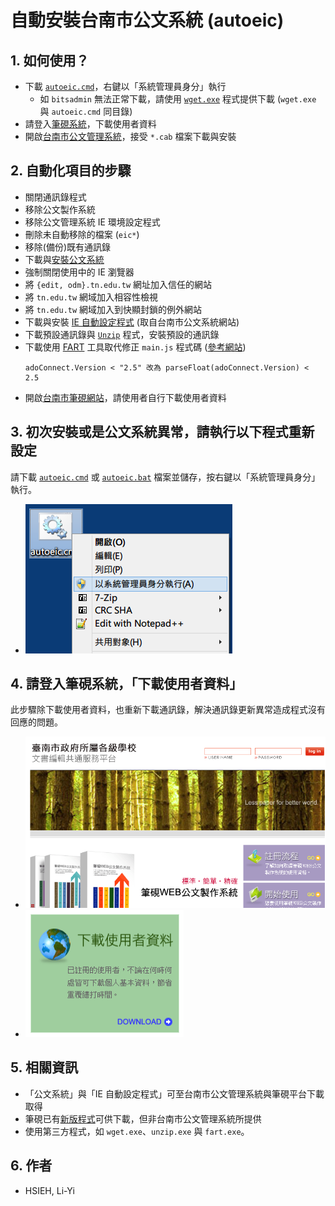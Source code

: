 # 自動安裝台南市公文系統 (autoeic)

## 1. 如何使用？
- 下載 [`autoeic.cmd`](https://gitcdn.xyz/repo/lyshie/autoeic/master/autoeic.cmd)，右鍵以「系統管理員身分」執行
  - 如 `bitsadmin` 無法正常下載，請使用 [`wget.exe`](https://eternallybored.org/misc/wget/current/wget.exe) 程式提供下載 (`wget.exe` 與 `autoeic.cmd` 同目錄)
- 請登入[筆硯系統](http://edit.tn.edu.tw/)，下載使用者資料
- 開啟[台南市公文管理系統](http://odm.tn.edu.tw/)，接受 `*.cab` 檔案下載與安裝

## 2. 自動化項目的步驟
- 關閉通訊錄程式
- 移除公文製作系統
- 移除公文管理系統 IE 環境設定程式
- 刪除未自動移除的檔案 (`eic*`)
- 移除(備份)既有通訊錄
- 下載與[安裝公文系統](http://edit.tn.edu.tw/kw/docnet/service/formbinder/install/down/docNinstall.msi)
- 強制關閉使用中的 IE 瀏覽器
- 將 `{edit, odm}.tn.edu.tw` 網址加入信任的網站
- 將 `tn.edu.tw` 網域加入相容性檢視
- 將 `tn.edu.tw` 網域加入到快顯封鎖的例外網站
- 下載與安裝 [IE 自動設定程式](http://raw.githubusercontent.com/lyshie/autoeic/master/IE_SET.EXE) (取自台南市公文系統網站)
- 下載預設通訊錄與 [`Unzip`](http://www2.cs.uidaho.edu/~jeffery/win32/unzip.exe) 程式，安裝預設的通訊錄
- 下載使用 [FART](http://fart-it.sourceforge.net/) 工具取代修正 `main.js` 程式碼 ([參考網站](http://klcg.cloudop.tw/KLGService/ServicePlatForm.aspx))
  <pre><code>adoConnect.Version < "2.5" 改為 parseFloat(adoConnect.Version) < 2.5</code></pre>
- 開啟[台南市筆硯網站](http://edit.tn.edu.tw/)，請使用者自行下載使用者資料

## 3. 初次安裝或是公文系統異常，請執行以下程式重新設定
請下載 [`autoeic.cmd`](https://gitcdn.xyz/repo/lyshie/autoeic/master/autoeic.cmd) 或 [`autoeic.bat`](https://gitcdn.xyz/repo/lyshie/autoeic/master/autoeic.bat) 檔案並儲存，按右鍵以「系統管理員身分」執行。
- ![Run as administrator](/run_as_admin.png)

## 4. 請登入筆硯系統，「下載使用者資料」
此步驟除下載使用者資料，也重新下載通訊錄，解決通訊錄更新異常造成程式沒有回應的問題。
- ![Login](/by.png)
- ![Download user data](/download.png)

## 5. 相關資訊
- 「公文系統」與「IE 自動設定程式」可至台南市公文管理系統與筆硯平台下載取得
- 筆硯已有[新版程式](http://klcg.cloudop.tw/KLGService/ServicePlatForm.aspx)可供下載，但非台南市公文管理系統所提供
- 使用第三方程式，如 `wget.exe`、`unzip.exe` 與 `fart.exe`。

## 6. 作者
- HSIEH, Li-Yi

